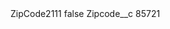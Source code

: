 <?xml version="1.0" encoding="UTF-8"?>
<CustomMetadata xmlns="http://soap.sforce.com/2006/04/metadata" xmlns:xsi="http://www.w3.org/2001/XMLSchema-instance" xmlns:xsd="http://www.w3.org/2001/XMLSchema">
    <label>ZipCode2111</label>
    <protected>false</protected>
    <values>
        <field>Zipcode__c</field>
        <value xsi:type="xsd:string">85721</value>
    </values>
</CustomMetadata>
